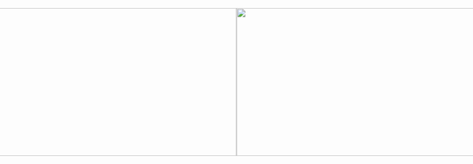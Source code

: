 <div class="" style="display: flex; justify-content: center;">
        <img style="width: 500px; height: 300px;" src="https://cdn.brvn.vn/editor_news/2012/09/hinhanhdong2-ID367.gif">
        <img style="width: 500px; height: 300px;" src="https://cdn.brvn.vn/editor_news/2012/09/hinhanhdong7-ID367.gif">
    </div>
